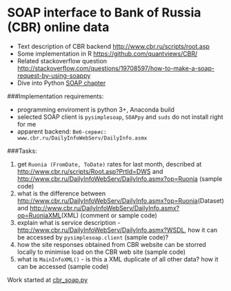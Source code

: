 # SOAP interface to Bank of Russia (CBR) online data

- Text description of CBR backend <http://www.cbr.ru/scripts/root.asp>
- Some implementation in R <https://github.com/quantviews/CBR/>
- Related stackoverflow question <http://stackoverflow.com/questions/19708597/how-to-make-a-soap-request-by-using-soappy>
- Dive into Python [SOAP chapter](http://www.diveintopython.net/soap_web_services)

###Implementation requirements:
- programming enviroment is python 3+, Anaconda build
- selected SOAP client is ```pysimplesoap```, ```SOAPpy``` and ```suds``` do not install right for me
- apparent backend: ```Веб-сервис: www.cbr.ru/DailyInfoWebServ/DailyInfo.asmx```

###Tasks:

1. get ```Ruonia (FromDate, ToDate)``` rates for last month, described at <http://www.cbr.ru/scripts/Root.asp?PrtId=DWS> and 
  <http://www.cbr.ru/DailyInfoWebServ/DailyInfo.asmx?op=Ruonia> (sample code)
2. what is the difference between <http://www.cbr.ru/DailyInfoWebServ/DailyInfo.asmx?op=Ruonia>(Dataset) and 
  <http://www.cbr.ru/DailyInfoWebServ/DailyInfo.asmx?op=RuoniaXML>(XML) (comment or sample code)
3. explain what is service description - <http://www.cbr.ru/DailyInfoWebServ/DailyInfo.asmx?WSDL>, how it can be accessed by 
  ```pysimplesoap.client``` (sample code)?
4. how the site responses obtained from CBR website can be storred locally to minimise load on the CBR web site (sample code)
5. what is ```MainInfoXML()``` - is this a XML duplicate of all other data? how it can be accessed (sample code)

Work started at [cbr_soap.py](cbr_soap.py)
